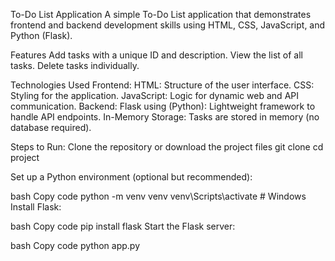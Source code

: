 To-Do List Application
A simple To-Do List application that demonstrates frontend and backend development skills using HTML, CSS, JavaScript, and Python (Flask).

Features
Add tasks with a unique ID and description.
View the list of all tasks.
Delete tasks individually.


Technologies Used
Frontend:
HTML: Structure of the user interface.
CSS: Styling for the application.
JavaScript: Logic for dynamic web and API communication.
Backend:
Flask using (Python): Lightweight framework to handle API endpoints.
In-Memory Storage: Tasks are stored in memory (no database required).

Steps to Run:
Clone the repository or download the project files
git clone <repository-url>
cd project

Set up a Python environment (optional but recommended):

bash
Copy code
python -m venv venv
venv\Scripts\activate      # Windows
Install Flask:

bash
Copy code
pip install flask
Start the Flask server:

bash
Copy code
python app.py

